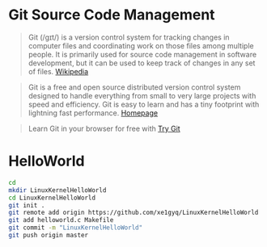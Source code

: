 # Git Source Code Management

> Git (/ɡɪt/) is a version control system for tracking changes in computer files and coordinating work on those files among multiple people. It is primarily used for source code management in software development, but it can be used to keep track of changes in any set of files. [Wikipedia](https://en.wikipedia.org/wiki/Git)

> Git is a free and open source distributed version control system designed to handle everything from small to very large projects with speed and efficiency. Git is easy to learn and has a tiny footprint with lightning fast performance. [Homepage](https://git-scm.com/)

> Learn Git in your browser for free with [Try Git](https://try.github.io/)

# HelloWorld

```sh
cd
mkdir LinuxKernelHelloWorld
cd LinuxKernelHelloWorld
git init .
git remote add origin https://github.com/xe1gyq/LinuxKernelHelloWorld
git add helloworld.c Makefile
git commit -m "LinuxKernelHelloWorld"
git push origin master
```
